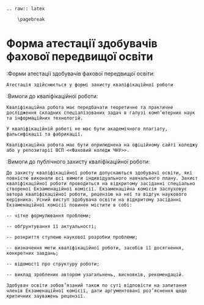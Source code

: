 ```{eval-rst}

.. raw:: latex

    \pagebreak

```

# Форма атестації здобувачів фахової передвищої освіти

:Форми атестації здобувачів фахової передвищої освіти:

    Атестація здійснюється у формі захисту кваліфікаційної роботи

:Вимоги до кваліфікаційної роботи:

    Кваліфікаційна робота має передбачати теоретичне та практичне дослідження складних спеціалізованих задач в галузі комп’ютерних наук та інформаційних технологій.

    У кваліфікаційній роботі не має бути академічного плагіату, фальсифікації та фабрикації.

    Кваліфікаційна робота має бути оприлюднена на офіційному сайті коледжу або у репозитарії ВСП <<Фаховий коледж ЧНУ>>.

:Вимоги до публічного захисту кваліфікаційної роботи:

    До захисту кваліфікаційної роботи допускаються здобувачі освіти, які повністю виконали всі вимоги індивідуального навчального плану. Захист кваліфікаційної роботи проводиться на відкритому засіданні спеціально створеної Екзаменаційної комісії. Екзаменаційна комісія заслуховує автора кваліфікаційної роботи, рецензію на неї та відгук наукового керівника. Усний виступ здобувача освіти на відкритому засіданні Екзаменаційної комісії повинен містити в собі:

    -- чітке формулювання проблеми;

    -- обґрунтування її актуальності;

    -- розкриття ступеню наукової розробки проблеми;

    -- визначення мети кваліфікаційної роботи, засобів її досягнення, конкретних завдань;

    -- відомості про структуру роботи;

    -- виклад зроблених автором узагальнень, висновків, рекомендацій.

    Здобувач освіти зобов’язаний також по суті відповісти на запитання членів Екзаменаційної комісії, дати аргументовані роз’яснення щодо критичних зауважень рецензії.
